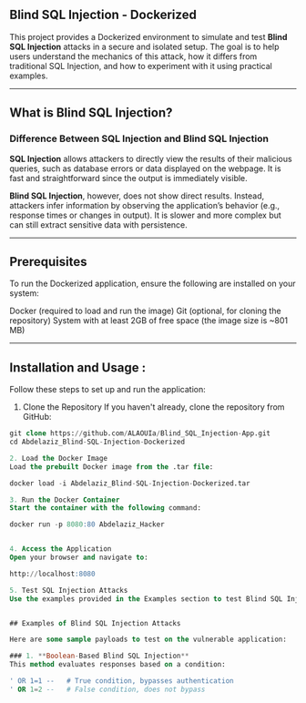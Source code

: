 ## Blind SQL Injection - Dockerized

This project provides a Dockerized environment to simulate and test **Blind SQL Injection** attacks in a secure and isolated setup. 
The goal is to help users understand the mechanics of this attack, how it differs from traditional SQL Injection, and how to experiment with it using practical examples.

---

## What is Blind SQL Injection?

### Difference Between SQL Injection and Blind SQL Injection

**SQL Injection** allows attackers to directly view the results of their malicious queries, such as database errors or data displayed on the webpage. It is fast and straightforward since the output is immediately visible.

**Blind SQL Injection**, however, does not show direct results. Instead, attackers infer information by observing the application’s behavior (e.g., response times or changes in output). It is slower and more complex but can still extract sensitive data with persistence. 

---

## Prerequisites
To run the Dockerized application, ensure the following are installed on your system:

Docker (required to load and run the image)
Git (optional, for cloning the repository)
System with at least 2GB of free space (the image size is ~801 MB)

---

## Installation and Usage : 

Follow these steps to set up and run the application:

1. Clone the Repository
If you haven't already, clone the repository from GitHub:

```sql
git clone https://github.com/ALAOUIa/Blind_SQL_Injection-App.git
cd Abdelaziz_Blind-SQL-Injection-Dockerized

2. Load the Docker Image
Load the prebuilt Docker image from the .tar file:

docker load -i Abdelaziz_Blind-SQL-Injection-Dockerized.tar

3. Run the Docker Container
Start the container with the following command:

docker run -p 8080:80 Abdelaziz_Hacker


4. Access the Application
Open your browser and navigate to:

http://localhost:8080

5. Test SQL Injection Attacks
Use the examples provided in the Examples section to test Blind SQL Injection on the vulnerable endpoints.


## Examples of Blind SQL Injection Attacks

Here are some sample payloads to test on the vulnerable application:

### 1. **Boolean-Based Blind SQL Injection**
This method evaluates responses based on a condition:

' OR 1=1 --   # True condition, bypasses authentication
' OR 1=2 --   # False condition, does not bypass
